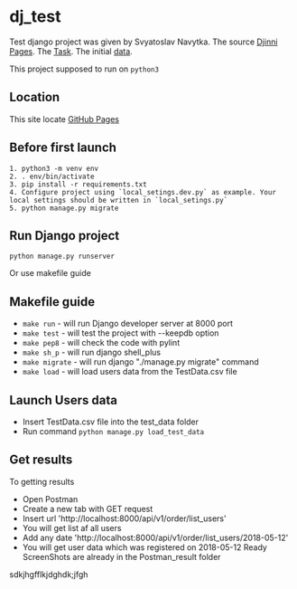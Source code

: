 # dj_test
Test django project was given by Svyatoslav Navytka.
The source [Djinni Pages](https://djinni.co/my/inbox/3650817/).
The [Task](https://docs.google.com/document/d/1Mamfic4pUb3rrfGKzwaUEE2pKFx1Vn1BDNgVODZ1meM/edit).
The initial [data](https://docs.google.com/spreadsheets/d/1o2s6z705b0MpNsNPMoXI5yYnOrJDmwHZFx2ltFFrzlY/edit#gid=1013141086).

This project supposed to run on `python3`


## Location
This site locate [GitHub Pages](https://github.com/miha-pavel/dj_test)


## Before first launch
```
1. python3 -m venv env
2. . env/bin/activate
3. pip install -r requirements.txt
4. Configure project using `local_setings.dev.py` as example. Your local settings should be written in `local_setings.py`
5. python manage.py migrate
```


## Run Django project
```
python manage.py runserver
```
Or use makefile guide


## Makefile guide
* ```make run``` - will run Django developer server at 8000 port
* ```make test``` - will test the project with --keepdb option
* ```make pep8``` - will check the code with pylint
* ```make sh_p``` - will run django shell_plus
* ```make migrate``` - will run django "./manage.py migrate" command
* ```make load``` - will load users data from the TestData.csv file


## Launch Users data
* Insert TestData.csv file into the test_data folder
* Run command ```python manage.py load_test_data```


## Get results
To getting results
* Open Postman
* Create a new tab with GET request
* Insert url 'http://localhost:8000/api/v1/order/list_users'
* You will get list af all users
* Add any date 'http://localhost:8000/api/v1/order/list_users/2018-05-12'
* You will get user data which was registered on 2018-05-12
Ready ScreenShots are already in the Postman_result folder

sdkjhgfflkjdghdk;jfgh
